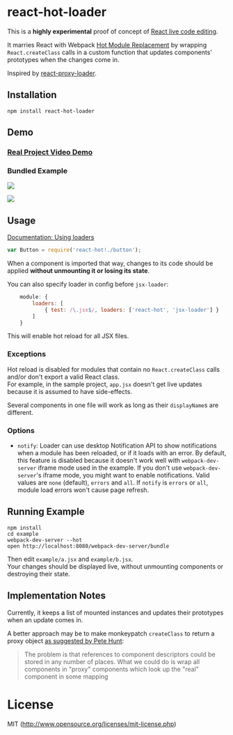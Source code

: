 # react-hot-loader

This is a **highly experimental** proof of concept of [React live code editing](http://www.youtube.com/watch?v=pw4fKkyPPg8).  

It marries React with Webpack [Hot Module Replacement](http://webpack.github.io/docs/hot-module-replacement.html) by wrapping `React.createClass` calls in a custom function that updates components' prototypes when the changes come in.  

Inspired by [react-proxy-loader](https://github.com/webpack/react-proxy-loader).

## Installation

`npm install react-hot-loader`

## Demo

### [Real Project Video Demo](https://vimeo.com/100010922)

### Bundled Example

![](http://f.cl.ly/items/0d0P3u2T0f2O163K3m1B/2014-07-14%2014_09_02.gif)

![](http://f.cl.ly/items/3T3u3N1d2U30380Z2k2D/2014-07-14%2014_05_49.gif)

## Usage

[Documentation: Using loaders](http://webpack.github.io/docs/using-loaders.html)

```javascript
var Button = require('react-hot!./button');
```

When a component is imported that way, changes to its code should be applied **without unmounting it or losing its state**.

You can also specify loader in config before `jsx-loader`:

```javascript
    module: {
        loaders: [
            { test: /\.jsx$/, loaders: ['react-hot', 'jsx-loader'] }
        ]
    }
```

This will enable hot reload for all JSX files.

### Exceptions

Hot reload is disabled for modules that contain no `React.createClass` calls and/or don't export a valid React class.  
For example, in the sample project, `app.jsx` doesn't get live updates because it is assumed to have side-effects.

Several components in one file will work as long as their `displayName`s are different.

### Options

* `notify`: Loader can use desktop Notification API to show notifications when a module has been reloaded, or if it loads with an error. By default, this feature is disabled because it doesn't work well with `webpack-dev-server` iframe mode used in the example. If you don't use `webpack-dev-server`'s iframe mode, you might want to enable notifications. Valid values are `none` (default), `errors` and `all`. If `notify` is `errors` or `all`, module load errors won't cause page refresh.

## Running Example

```
npm install
cd example
webpack-dev-server --hot
open http://localhost:8080/webpack-dev-server/bundle
```

Then edit `example/a.jsx` and `example/b.jsx`.  
Your changes should be displayed live, without unmounting components or destroying their state.

## Implementation Notes

Currently, it keeps a list of mounted instances and updates their prototypes when an update comes in.  

A better approach may be to make monkeypatch `createClass` to return a proxy object [as suggested by Pete Hunt](https://github.com/webpack/webpack/issues/341#issuecomment-48372300):

>The problem is that references to component descriptors could be stored in any number of places. What we could do is wrap all components in "proxy" components which look up the "real" component in some mapping

# License

MIT (http://www.opensource.org/licenses/mit-license.php)
